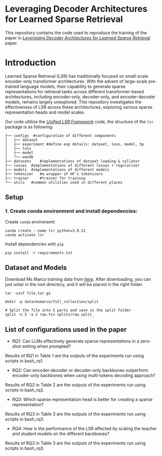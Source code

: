 
# Leveraging Decoder Architectures for Learned Sparse Retrieval

This repository contains the code used to reproduce the training of the paper in [*Leveraging Decoder Architectures for Learned Sparse Retrieval*]() paper. 


# Introduction

Learned Sparse Retrieval (LSR) has traditionally focused on small-scale encoder-only transformer architectures. With the advent of large-scale pre-trained language models, their capability to generate sparse representations for retrieval tasks across different transformer-based architectures, including encoder-only, decoder-only, and encoder-decoder models, remains largely unexplored. This repository investigates the effectiveness of LSR across these architectures, exploring various sparse representation heads and model scales.

Our code ultilize the [*Unified LSR Framework*](https://github.com/thongnt99/learned-sparse-retrieval) code,  the structure of the `lsr` package is as following: 

```.
├── configs  #configuration of different components
│   ├── dataset 
│   ├── experiment #define exp details: dataset, loss, model, hp 
│   ├── loss 
│   ├── model
│   └── wandb
├── datasets    #implementations of dataset loading & collator
├── losses  #implementations of different losses + regularizer
├── models  #implementations of different models
├── tokenizer   #a wrapper of HF's tokenizers
├── trainer     #trainer for training 
└── utils   #common utilities used in different places
```

## Setup

### 1. Create conda environment and install dependencies: 

Create `conda` environemt:
```
conda create --name lsr python=3.9.12
conda activate lsr
```
Install dependencies with `pip`
```
pip install -r requirements.txt
```

## Dataset and Models
Download Ms Marco training data from [*here*](https://download.europe.naverlabs.com/splade/sigir22/data.tar.gz). After downloading, you can just untar in the root directory, and it will be placed in the right folder.

```
tar -xzvf file.tar.gz

mkdir -p data/msmarco/full_collection/split

# Split the file into 5 parts and save in the split folder
split -n 5 -a 2 raw.tsv splits/raw_split_ 

```

## List of configurations used in the paper

- RQ1: Can LLMs effectively generate sparse representations in a zero-shot setting when prompted?

Results of RQ1 in Table 1 are the outputs of the experiments run using scripts in bash_rq1.

- RQ2: Can encoder-decoder or decoder-only backbones outperform encoder-only backbones when using multi-tokens decoding approach?


Results of RQ2 in Table 2 are the outputs of the experiments run using scripts in bash_rq2.

- RQ3: Which sparse representation head is better for creating a sparse representation?

Results of RQ3 in Table 3 are the outputs of the experiments run using scripts in bash_rq3.


- RQ4: How is the performance of the LSR affected by scaling the teacher and student models on the different backbones?

Results of RQ3 in Table 3 are the outputs of the experiments run using scripts in bash_rq3.
